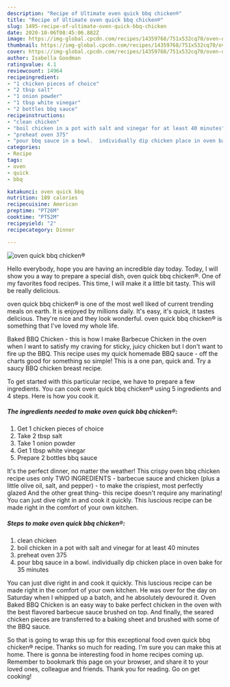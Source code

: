```yaml
---
description: "Recipe of Ultimate oven quick bbq chicken®"
title: "Recipe of Ultimate oven quick bbq chicken®"
slug: 1495-recipe-of-ultimate-oven-quick-bbq-chicken
date: 2020-10-06T08:45:06.882Z
image: https://img-global.cpcdn.com/recipes/14359768/751x532cq70/oven-quick-bbq-chicken-recipe-main-photo.jpg
thumbnail: https://img-global.cpcdn.com/recipes/14359768/751x532cq70/oven-quick-bbq-chicken-recipe-main-photo.jpg
cover: https://img-global.cpcdn.com/recipes/14359768/751x532cq70/oven-quick-bbq-chicken-recipe-main-photo.jpg
author: Isabella Goodman
ratingvalue: 4.1
reviewcount: 14964
recipeingredient:
- "1 chicken pieces of choice"
- "2 tbsp salt"
- "1 onion powder"
- "1 tbsp white vinegar"
- "2 bottles bbq sauce"
recipeinstructions:
- "clean chicken"
- "boil chicken in a pot with salt and vinegar for at least 40 minutes"
- "preheat oven 375"
- "pour bbq sauce in a bowl.  individually dip chicken place in oven bake for 35 minutes"
categories:
- Recipe
tags:
- oven
- quick
- bbq

katakunci: oven quick bbq 
nutrition: 189 calories
recipecuisine: American
preptime: "PT26M"
cooktime: "PT52M"
recipeyield: "2"
recipecategory: Dinner

---
```



![oven quick bbq chicken®](https://img-global.cpcdn.com/recipes/14359768/751x532cq70/oven-quick-bbq-chicken-recipe-main-photo.jpg)

Hello everybody, hope you are having an incredible day today. Today, I will show you a way to prepare a special dish, oven quick bbq chicken®. One of my favorites food recipes. This time, I will make it a little bit tasty. This will be really delicious.

oven quick bbq chicken® is one of the most well liked of current trending meals on earth. It is enjoyed by millions daily. It's easy, it's quick, it tastes delicious. They're nice and they look wonderful. oven quick bbq chicken® is something that I've loved my whole life.

Baked BBQ Chicken - this is how I make Barbecue Chicken in the oven when I want to satisfy my craving for sticky, juicy chicken but I don&#39;t want to fire up the BBQ. This recipe uses my quick homemade BBQ sauce - off the charts good for something so simple! This is a one pan, quick and. Try a saucy BBQ chicken breast recipe.


To get started with this particular recipe, we have to prepare a few ingredients. You can cook oven quick bbq chicken® using 5 ingredients and 4 steps. Here is how you cook it.

<!--inarticleads1-->

##### The ingredients needed to make oven quick bbq chicken®:

1. Get 1 chicken pieces of choice
1. Take 2 tbsp salt
1. Take 1 onion powder
1. Get 1 tbsp white vinegar
1. Prepare 2 bottles bbq sauce


It&#39;s the perfect dinner, no matter the weather! This crispy oven bbq chicken recipe uses only TWO INGREDIENTS - barbecue sauce and chicken (plus a little olive oil, salt, and pepper) - to make the crispiest, most perfectly glazed And the other great thing- this recipe doesn&#39;t require any marinating! You can just dive right in and cook it quickly. This luscious recipe can be made right in the comfort of your own kitchen. 

<!--inarticleads2-->

##### Steps to make oven quick bbq chicken®:

1. clean chicken
1. boil chicken in a pot with salt and vinegar for at least 40 minutes
1. preheat oven 375
1. pour bbq sauce in a bowl.  individually dip chicken place in oven bake for 35 minutes


You can just dive right in and cook it quickly. This luscious recipe can be made right in the comfort of your own kitchen. He was over for the day on Saturday when I whipped up a batch, and he absolutely devoured it. Oven Baked BBQ Chicken is an easy way to bake perfect chicken in the oven with the best flavored barbecue sauce brushed on top. And finally, the seared chicken pieces are transferred to a baking sheet and brushed with some of the BBQ sauce. 

So that is going to wrap this up for this exceptional food oven quick bbq chicken® recipe. Thanks so much for reading. I'm sure you can make this at home. There is gonna be interesting food in home recipes coming up. Remember to bookmark this page on your browser, and share it to your loved ones, colleague and friends. Thank you for reading. Go on get cooking!
